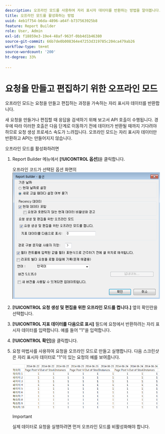 ```yaml
---
description: 오프라인 모드를 사용하여 자리 표시자 데이터를 반환하는 방법을 알아봅니다.
title: 오프라인 모드를 활성화하는 방법
uuid: 4eb1f754-b6da-4896-a64f-b737563925b8
feature: Report Builder
role: User, Admin
exl-id: f18859e3-19e4-48af-963f-0bb4d1b46380
source-git-commit: 66b7de0b008364e47253d319785c204ca479ab26
workflow-type: tm+mt
source-wordcount: '200'
ht-degree: 33%

---
```


# 요청을 만들고 편집하기 위한 오프라인 모드

오프라인 모드는 요청을 만들고 편집하는 과정을 가속하는 자리 표시자 데이터를 반환합니다.

새 요청을 만들거나 편집할 때 응답을 검색하기 위해 보고서 API 호출이 수행됩니다. 경우에 따라 이러한 호출은 다음 단계로 이동하기 전에 데이터가 반환될 때까지 기다려야 하므로 요청 생성 프로세스 속도가 느려집니다. 오프라인 모드는 자리 표시자 데이터만 반환하고 API는 만들어지지 않습니다.

오프라인 모드를 활성화하려면

1. Report Builder 메뉴에서 **[!UICONTROL 옵션]**&#x200B;을 클릭합니다.

   오프라인 코드가 선택된 옵션 화면의 ![스크린샷입니다.](assets/offline_mode.png)

1. **[!UICONTROL 요청 생성 및 편집을 위한 오프라인 모드를 켭니다.]** 옆의 확인란을 선택합니다.
1. **[!UICONTROL 지표 데이터를 다음으로 표시]** 필드에 요청에서 반환하려는 자리 표시자 데이터를 입력합니다. 예를 들어 &quot;1&quot;을 입력합니다.
1. **[!UICONTROL 확인]**&#x200B;을 클릭합니다.
1. 요청 마법사를 사용하여 요청을 오프라인 모드로 만들고 실행합니다. 다음 스크린샷은 자리 표시자 데이터로 &quot;1&quot;이 있는 요청의 예를 보여줍니다.

   ![플레이스홀더로 1을 사용하는 오프라인 모드 예제를 보여 주는 스크린샷](assets/offline_mode_example.png)

   >[!IMPORTANT]
   >
   >실제 데이터로 요청을 실행하려면 먼저 오프라인 모드를 비활성화해야 합니다.
